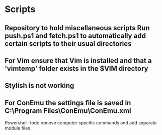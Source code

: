 # Scripts
Repository to hold miscellaneous scripts
Run push.ps1 and fetch.ps1 to automatically add certain scripts to their usual directories
---
For Vim ensure that Vim is installed and that a 'vimtemp' folder exists in the $VIM directory
---
Stylish is not working
---
For ConEmu the settings file is saved in C:\Program Files\ConEmu\ConEmu.xml
---
Powershell: todo remove computer specific commands and add separate module files
